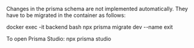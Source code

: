 Changes in the prisma schema are not implemented automatically.
They have to be migrated in the container as follows:

docker exec -it backend bash
npx prisma migrate dev --name <name migration>
exit

To open Prisma Studio:
npx prisma studio
